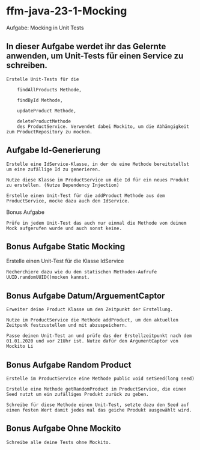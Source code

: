 # ffm-java-23-1-Mocking

Aufgabe: Mocking in Unit Tests

## In dieser Aufgabe werdet ihr das Gelernte anwenden, um Unit-Tests für einen Service zu schreiben.


    Erstelle Unit-Tests für die

        findAllProducts Methode,

        findById Methode,

        updateProduct Methode,

        deleteProductMethode
        des ProductService. Verwendet dabei Mockito, um die Abhängigkeit zum ProductRepository zu mocken.



## Aufgabe Id-Generierung


    Erstelle eine IdService-Klasse, in der du eine Methode bereitstellst um eine zufällige Id zu generieren.

    Nutze diese Klasse im ProductService um die Id für ein neues Produkt zu erstellen. (Nutze Dependency Injection)

    Erstelle einen Unit-Test für die addProduct Methode aus dem ProductService, mocke dazu auch den IdService.


Bonus Aufgabe 


    Prüfe in jedem Unit-Test das auch nur einmal die Methode von deinem Mock aufgerufen wurde und auch sonst keine.


## Bonus Aufgabe Static Mocking

Erstelle einen Unit-Test für die Klasse IdService


    Recherchiere dazu wie du den statischen Methoden-Aufrufe UUID.randomUUID()mocken kannst.



## Bonus Aufgabe Datum/ArguementCaptor


    Erweiter deine Product Klasse um den Zeitpunkt der Erstellung.

    Nutze im ProductService die Methode addProduct, um den aktuellen Zeitpunk festzustellen und mit abzuspeichern.

    Passe deinen Unit-Test an und prüfe das der Erstellzeitpunkt nach dem 01.01.2020 und vor 21Uhr ist. Nutze dafür den ArgumentCaptor von Mockito Li


## Bonus Aufgabe Random Product


    Erstelle im ProductService eine Methode public void setSeed(long seed)

    Erstelle eine Methode getRandomProduct im ProductService, die einen Seed nutzt um ein zufälliges Produkt zurück zu geben.

    Schreibe für diese Methode einen Unit-Test, setzte dazu den Seed auf einen festen Wert damit jedes mal das geiche Produkt ausgewählt wird.


## Bonus Aufgabe Ohne Mockito


    Schreibe alle deine Tests ohne Mockito.


